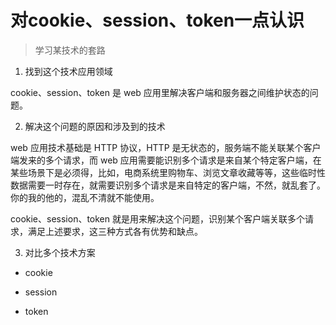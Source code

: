 # 对cookie、session、token一点认识

> 学习某技术的套路

1.  找到这个技术应用领域

cookie、session、token 是 web 应用里解决客户端和服务器之间维护状态的问题。

2.  解决这个问题的原因和涉及到的技术

web 应用技术基础是 HTTP 协议，HTTP 是无状态的，服务端不能关联某个客户端发来的多个请求，而 web 应用需要能识别多个请求是来自某个特定客户端，在某些场景下是必须得，比如，电商系统里购物车、浏览文章收藏等等，这些临时性数据需要一时存在，就需要识别多个请求是来自特定的客户端，不然，就乱套了。你的我的他的，混乱不清就不能使用。

cookie、session、token 就是用来解决这个问题，识别某个客户端关联多个请求，满足上述要求，这三种方式各有优势和缺点。

3.  对比多个技术方案

- cookie


- session


- token
